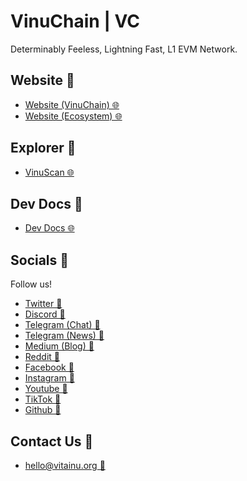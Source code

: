 # VinuChain | VC
Determinably Feeless, Lightning Fast, L1 EVM Network.

## Website 🔗
- [Website (VinuChain) 🌐](https://vinuchain.org)
- [Website (Ecosystem) 🌐](https://vinu.org)

## Explorer 🔗
- [VinuScan 🌐](https://vinuscan.com)

## Dev Docs 🔗
- [Dev Docs 🌐](https://vita-inu.gitbook.io/vinuchain/)

## Socials 🔗
Follow us!
- [Twitter 💬](https://twitter.com/vinuchain)
- [Discord 💬](https://discord.gg/vinu)
- [Telegram (Chat) 💬](https://t.me/vitainu)
- [Telegram (News) 💬](https://t.me/vinu_news)
- [Medium (Blog) 💬](https://medium.com/@vitainu)
- [Reddit 💬](https://reddit.com/r/vitainu)
- [Facebook 💬](https://facebook.com/vitainucoin)
- [Instagram 💬](https://instagram.com/vinuchaindao)
- [Youtube 💬](https://youtube.com/@VitaInuCoin)
- [TikTok 💬](https://tiktok.com/@vitainucoin)
- [Github 💬](https://github.com/vita-inu)

## Contact Us 🔗
- [hello@vitainu.org 📧](mailto:hello@vitainu.org)
